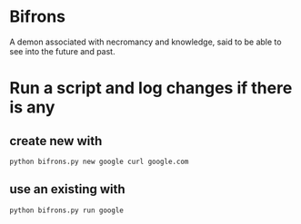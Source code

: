 
# Bifrons

A demon associated with necromancy and knowledge, said to be able to see into the future and past.

# Run a script and log changes if there is any

## create new with

    python bifrons.py new google curl google.com

## use an existing with

    python bifrons.py run google

